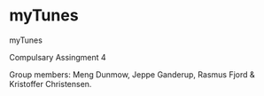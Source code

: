 # myTunes
myTunes

Compulsary Assingment 4

Group members:
Meng Dunmow, Jeppe Ganderup, Rasmus Fjord & Kristoffer Christensen.
